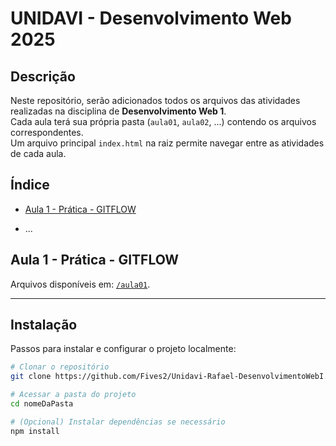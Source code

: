 # UNIDAVI - Desenvolvimento Web 2025

## Descrição
Neste repositório, serão adicionados todos os arquivos das atividades realizadas na disciplina de **Desenvolvimento Web 1**.  
Cada aula terá sua própria pasta (`aula01`, `aula02`, ...) contendo os arquivos correspondentes.  
Um arquivo principal `index.html` na raiz permite navegar entre as atividades de cada aula.

## Índice

- [Aula 1 - Prática - GITFLOW](#aula-1---prática---gitflow)
<!-- - [Aula 2](#aula-2) -->
<!-- - [Aula 3](#aula-3) -->
- ...

## Aula 1 - Prática - GITFLOW
Arquivos disponíveis em: [`/aula01`](./aula01/).

---

## Instalação
Passos para instalar e configurar o projeto localmente:

```bash
# Clonar o repositório
git clone https://github.com/Fives2/Unidavi-Rafael-DesenvolvimentoWebI.git

# Acessar a pasta do projeto
cd nomeDaPasta

# (Opcional) Instalar dependências se necessário
npm install